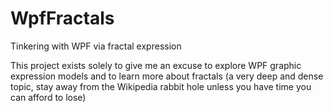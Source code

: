 WpfFractals
===========

Tinkering with WPF via fractal expression

This project exists solely to give me an excuse to explore WPF graphic expression models and to learn more about fractals (a very deep and dense topic, stay away from the Wikipedia rabbit hole unless you have time you can afford to lose)

